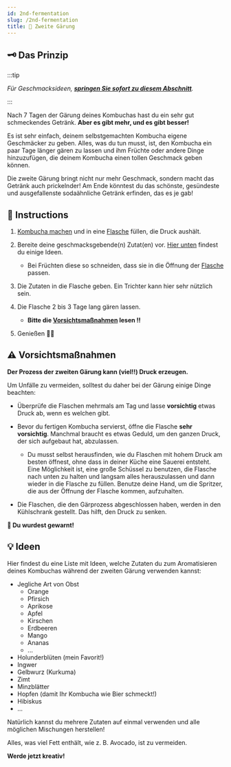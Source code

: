```yaml
---
id: 2nd-fermentation
slug: /2nd-fermentation
title: 🍾 Zweite Gärung
---
```


## 🗝 Das Prinzip

:::tip

_Für Geschmacksideen, **[springen Sie sofort zu diesem Abschnitt](/2nd-fermentation#-ideen)**._

:::

Nach 7 Tagen der Gärung deines Kombuchas hast du ein sehr gut schmeckendes Getränk. **Aber es gibt
mehr, und es gibt besser!**

Es ist sehr einfach, deinem selbstgemachten Kombucha eigene Geschmäcker zu geben. Alles, was du tun
musst, ist, den Kombucha ein paar Tage länger gären zu lassen und ihm Früchte oder andere Dinge
hinzuzufügen, die deinem Kombucha einen tollen Geschmack geben können.

Die zweite Gärung bringt nicht nur mehr Geschmack, sondern macht das Getränk auch prickelnder! Am
Ende könntest du das schönste, gesündeste und ausgefallenste sodaähnliche Getränk erfinden, das es
je gab!

## 📖 Instructions

1. [Kombucha machen](/#-einfaches-rezept) und in eine
   [Flasche](/equipment#flaschen-zur-lagerung-von-kombucha) füllen, die Druck aushält.
2. Bereite deine geschmacksgebende(n) Zutat(en) vor. [Hier unten](/2nd-fermentation#-ideen) findest
   du einige Ideen.

    - Bei Früchten diese so schneiden, dass sie in die Öffnung der
      [Flasche](/equipment#flaschen-zur-lagerung-von-kombucha) passen.

3. Die Zutaten in die Flasche geben. Ein Trichter kann hier sehr nützlich sein.

4. Die Flasche 2 bis 3 Tage lang gären lassen.

    - **Bitte die [Vorsichtsmaßnahmen](/2nd-fermentation#%EF%B8%8F-vorsichtsmaßnahmen) lesen ‼️**

5. Genießen 🍾🍺

## ⚠️ Vorsichtsmaßnahmen

**Der Prozess der zweiten Gärung kann (viel‼️) Druck erzeugen.**

Um Unfälle zu vermeiden, solltest du daher bei der Gärung einige Dinge beachten:

-   Überprüfe die Flaschen mehrmals am Tag und lasse **vorsichtig** etwas Druck ab, wenn es welchen
    gibt.

-   Bevor du fertigen Kombucha servierst, öffne die Flasche **sehr vorsichtig**. Manchmal braucht es
    etwas Geduld, um den ganzen Druck, der sich aufgebaut hat, abzulassen.

    -   Du musst selbst herausfinden, wie du Flaschen mit hohem Druck am besten öffnest, ohne dass
        in deiner Küche eine Sauerei entsteht. Eine Möglichkeit ist, eine große Schüssel zu
        benutzen, die Flasche nach unten zu halten und langsam alles herauszulassen und dann wieder
        in die Flasche zu füllen. Benutze deine Hand, um die Spritzer, die aus der Öffnung der
        Flasche kommen, aufzuhalten.

-   Die Flaschen, die den Gärprozess abgeschlossen haben, werden in den Kühlschrank gestellt. Das
    hilft, den Druck zu senken.

**🍾 Du wurdest gewarnt!**

## 💡 Ideen

Hier findest du eine Liste mit Ideen, welche Zutaten du zum Aromatisieren deines Kombuchas während
der zweiten Gärung verwenden kannst:

-   Jegliche Art von Obst
    -   Orange
    -   Pfirsich
    -   Aprikose
    -   Apfel
    -   Kirschen
    -   Erdbeeren
    -   Mango
    -   Ananas
    -   ...
-   Holunderblüten (mein Favorit!)
-   Ingwer
-   Gelbwurz (Kurkuma)
-   Zimt
-   Minzblätter
-   Hopfen (damit Ihr Kombucha wie Bier schmeckt!)
-   Hibiskus
-   ...

Natürlich kannst du mehrere Zutaten auf einmal verwenden und alle möglichen Mischungen herstellen!

Alles, was viel Fett enthält, wie z. B. Avocado, ist zu vermeiden.

**Werde jetzt kreativ!**
